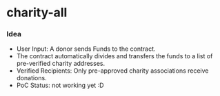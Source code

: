 # charity-all

### Idea
- User Input: A donor sends Funds to the contract.
- The contract automatically divides and transfers the funds to a list of pre-verified charity addresses.
- Verified Recipients: Only pre-approved charity associations receive donations.
- PoC Status: not working yet :D





